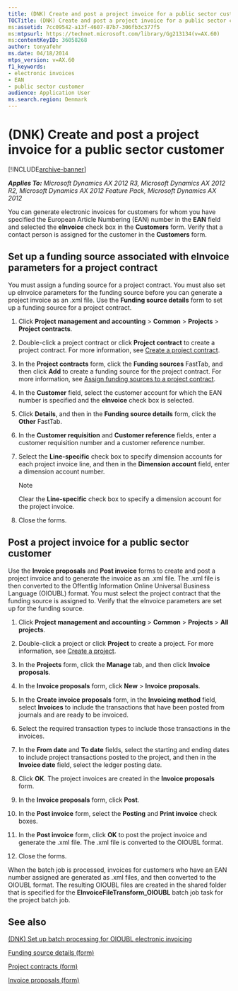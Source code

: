 ```yaml
---
title: (DNK) Create and post a project invoice for a public sector customer
TOCTitle: (DNK) Create and post a project invoice for a public sector customer
ms:assetid: 7cc09542-a13f-4607-87b7-306fb3c377f5
ms:mtpsurl: https://technet.microsoft.com/library/Gg213134(v=AX.60)
ms:contentKeyID: 36058268
author: tonyafehr
ms.date: 04/18/2014
mtps_version: v=AX.60
f1_keywords:
- electronic invoices
- EAN
- public sector customer
audience: Application User
ms.search.region: Denmark
---
```


# (DNK) Create and post a project invoice for a public sector customer 


[!INCLUDE[archive-banner](includes/archive-banner.md)]


_**Applies To:** Microsoft Dynamics AX 2012 R3, Microsoft Dynamics AX 2012 R2, Microsoft Dynamics AX 2012 Feature Pack, Microsoft Dynamics AX 2012_

You can generate electronic invoices for customers for whom you have specified the European Article Numbering (EAN) number in the **EAN** field and selected the **eInvoice** check box in the **Customers** form. Verify that a contact person is assigned for the customer in the **Customers** form.

## Set up a funding source associated with eInvoice parameters for a project contract

You must assign a funding source for a project contract. You must also set up eInvoice parameters for the funding source before you can generate a project invoice as an .xml file. Use the **Funding source details** form to set up a funding source for a project contract.

1.  Click **Project management and accounting** \> **Common** \> **Projects** \> **Project contracts**.

2.  Double-click a project contract or click **Project contract** to create a project contract. For more information, see [Create a project contract](create-a-project-contract.md).

3.  In the **Project contracts** form, click the **Funding sources** FastTab, and then click **Add** to create a funding source for the project contract. For more information, see [Assign funding sources to a project contract](assign-funding-sources-to-a-project-contract.md).

4.  In the **Customer** field, select the customer account for which the EAN number is specified and the **eInvoice** check box is selected.

5.  Click **Details**, and then in the **Funding source details** form, click the **Other** FastTab.

6.  In the **Customer requisition** and **Customer reference** fields, enter a customer requisition number and a customer reference number.

7.  Select the **Line-specific** check box to specify dimension accounts for each project invoice line, and then in the **Dimension account** field, enter a dimension account number.
    

    > [!NOTE]
    > <P>Clear the <STRONG>Line-specific</STRONG> check box to specify a dimension account for the project invoice.</P>



8.  Close the forms.

## Post a project invoice for a public sector customer

Use the **Invoice proposals** and **Post invoice** forms to create and post a project invoice and to generate the invoice as an .xml file. The .xml file is then converted to the Offentlig Information Online Universal Business Language (OIOUBL) format. You must select the project contract that the funding source is assigned to. Verify that the eInvoice parameters are set up for the funding source.

1.  Click **Project management and accounting** \> **Common** \> **Projects** \> **All projects**.

2.  Double-click a project or click **Project** to create a project. For more information, see [Create a project](create-a-project.md).

3.  In the **Projects** form, click the **Manage** tab, and then click **Invoice proposals**.

4.  In the **Invoice proposals** form, click **New** \> **Invoice proposals**.

5.  In the **Create invoice proposals** form, in the **Invoicing method** field, select **Invoices** to include the transactions that have been posted from journals and are ready to be invoiced.

6.  Select the required transaction types to include those transactions in the invoices.

7.  In the **From date** and **To date** fields, select the starting and ending dates to include project transactions posted to the project, and then in the **Invoice date** field, select the ledger posting date.

8.  Click **OK**. The project invoices are created in the **Invoice proposals** form.

9.  In the **Invoice proposals** form, click **Post**.

10. In the **Post invoice** form, select the **Posting** and **Print invoice** check boxes.

11. In the **Post invoice** form, click **OK** to post the project invoice and generate the .xml file. The .xml file is converted to the OIOUBL format.

12. Close the forms.

When the batch job is processed, invoices for customers who have an EAN number assigned are generated as .xml files, and then converted to the OIOUBL format. The resulting OIOUBL files are created in the shared folder that is specified for the **EInvoiceFileTransform\_OIOUBL** batch job task for the project batch job.

## See also

[(DNK) Set up batch processing for OIOUBL electronic invoicing](dnk-set-up-batch-processing-for-oioubl-electronic-invoicing.md)

[Funding source details (form)](https://technet.microsoft.com/library/hh209607\(v=ax.60\))

[Project contracts (form)](https://technet.microsoft.com/library/aa586038\(v=ax.60\))

[Invoice proposals (form)](https://technet.microsoft.com/library/aa615408\(v=ax.60\))

  


